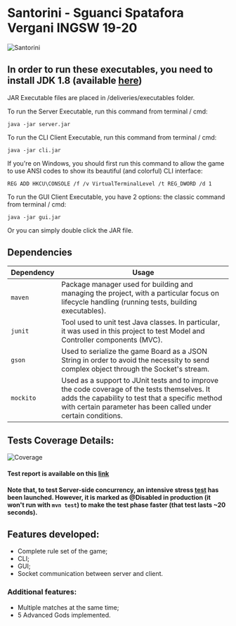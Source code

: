 # Santorini - Sguanci Spatafora Vergani INGSW 19-20
![Santorini](https://i.ibb.co/nszm4hX/santorini-logo.png)

## In order to run these executables, you need to install JDK 1.8 (available [here](https://www.oracle.com/java/technologies/javase/javase-jdk8-downloads.html))

JAR Executable files are placed in /deliveries/executables folder.

To run the Server Executable, run this command from terminal / cmd:

```
java -jar server.jar
```

To run the CLI Client Executable, run this command from terminal / cmd:

```
java -jar cli.jar
```

If you're on Windows, you should first run this command to allow the game to use ANSI codes to show its beautiful (and colorful) CLI interface:

```
REG ADD HKCU\CONSOLE /f /v VirtualTerminalLevel /t REG_DWORD /d 1
```

To run the GUI Client Executable, you have 2 options: the classic command from terminal / cmd:

```
java -jar gui.jar
```

Or you can simply double click the JAR file.

## Dependencies

| Dependency | Usage |
| --- | --- |
| `maven` | Package manager used for building and managing the project, with a particular focus on lifecycle handling (running tests, building executables). |
| `junit` | Tool used to unit test Java classes. In particular, it was used in this project to test Model and Controller components (MVC). |
| `gson` | Used to serialize the game Board as a JSON String in order to avoid the necessity to send complex object through the Socket's stream. |
| `mockito` | Used as a support to JUnit tests and to improve the code coverage of the tests themselves. It adds the capability to test that a specific method with certain parameter has been called under certain conditions. |

## Tests Coverage Details:

![Coverage](https://i.ibb.co/9H0zSVj/coverage-details-readme.png)

#### Test report is available on this [link](https://github.com/CosimoSguanci/ing-sw-2020-sguanci-spatafora-vergani/blob/master/coverage-report)

#### Note that, to test Server-side concurrency, an intensive stress [test](https://github.com/CosimoSguanci/ing-sw-2020-sguanci-spatafora-vergani/blob/master/src/test/java/it/polimi/ingsw/controller/ControllerConcurrencyTest.java) has been launched. However, it is marked as @Disabled in production (it won't run with `mvn test`) to make the test phase faster (that test lasts ~20 seconds).


## Features developed:

- Complete rule set of the game;
- CLI;
- GUI;
- Socket communication between server and client.

### Additional features:

- Multiple matches at the same time;
- 5 Advanced Gods implemented.

